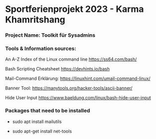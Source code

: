 # Sportferienprojekt 2023 - Karma Khamritshang

### Project Name: Toolkit für Sysadmins

### Tools & Information sources:

An A-Z Index of the Linux command line
https://ss64.com/bash/

Bash Scripting Cheatsheet
https://devhints.io/bash

Mail-Command Erklärung:
https://linuxhint.com/umail-command-linux/

Banner Tool:
https://manytools.org/hacker-tools/ascii-banner/

Hide User Input
https://www.baeldung.com/linux/bash-hide-user-input

### Packages that need to be installed

- sudo apt install mailutils

-	sudo apt-get install net-tools
